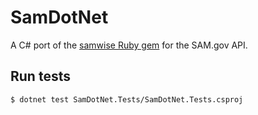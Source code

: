 # SamDotNet

A C# port of the [samwise Ruby gem](https://github.com/18F/samwise) for the SAM.gov API.

## Run tests

```bash
$ dotnet test SamDotNet.Tests/SamDotNet.Tests.csproj
```